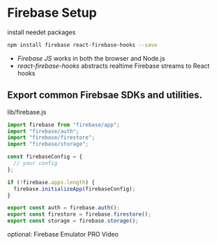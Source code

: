 # Firebase Setup

install needet packages

```bash
npm install firebase react-firebase-hooks --save
```

- _Firebase JS_ works in both the browser and Node.js
- _react-firebase-hooks_ abstracts realtime Firebase streams to React hooks

## Export common Firebsae SDKs and utilities.

lib/firebase.js

```jsx
import firebase from "firebase/app";
import "firebase/auth";
import "firebase/firestore";
import "firebase/storage";

const firebaseConfig = {
  // your config
};

if (!firebase.apps.length) {
  firebase.initializeApp(firebaseConfig);
}

export const auth = firebase.auth();
export const firestore = firebase.firestore();
export const storage = firebase.storage();
```

optional: Firebase Emulator PRO Video
